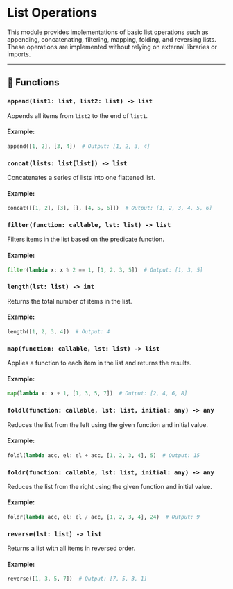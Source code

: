 # List Operations

This module provides implementations of basic list operations such as appending, concatenating, filtering, mapping, folding, and reversing lists. These operations are implemented without relying on external libraries or imports.

---

## 📝 Functions

### `append(list1: list, list2: list) -> list`
Appends all items from `list2` to the end of `list1`.

#### Example:

```python
append([1, 2], [3, 4])  # Output: [1, 2, 3, 4]
```

### `concat(lists: list[list]) -> list`

Concatenates a series of lists into one flattened list.

#### Example:

```python
concat([[1, 2], [3], [], [4, 5, 6]])  # Output: [1, 2, 3, 4, 5, 6]
```

### `filter(function: callable, lst: list) -> list`

Filters items in the list based on the predicate function.

#### Example:

```python
filter(lambda x: x % 2 == 1, [1, 2, 3, 5])  # Output: [1, 3, 5]
```

### `length(lst: list) -> int`
Returns the total number of items in the list.

#### Example:

```python
length([1, 2, 3, 4])  # Output: 4
```

### `map(function: callable, lst: list) -> list`
Applies a function to each item in the list and returns the results.

#### Example:

```python
map(lambda x: x + 1, [1, 3, 5, 7])  # Output: [2, 4, 6, 8]
```

### `foldl(function: callable, lst: list, initial: any) -> any`
Reduces the list from the left using the given function and initial value.

#### Example:

```python
foldl(lambda acc, el: el + acc, [1, 2, 3, 4], 5)  # Output: 15
```

### `foldr(function: callable, lst: list, initial: any) -> any`
Reduces the list from the right using the given function and initial value.

#### Example:

```python
foldr(lambda acc, el: el / acc, [1, 2, 3, 4], 24)  # Output: 9
```

### `reverse(lst: list) -> list`
Returns a list with all items in reversed order.

#### Example:

```python
reverse([1, 3, 5, 7])  # Output: [7, 5, 3, 1]
```
